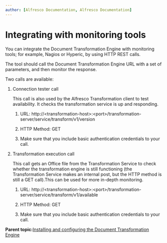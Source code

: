 ```yaml
---
author: [Alfresco Documentation, Alfresco Documentation]
---
```


# Integrating with monitoring tools

You can integrate the Document Transformation Engine with monitoring tools; for example, Nagios or Hyperic, by using HTTP REST calls.

The tool should call the Document Transformation Engine URL with a set of parameters, and then monitor the response.

Two calls are available:

1.  Connection tester call

    This call is also used by the Alfresco Transformation client to test availability. It checks the transformation service is up and responding.

    1.  URL: http://<transformation-host\>:<port\>/transformation-server/service/transform/v1/version

    2.  HTTP Method: GET

    3.  Make sure that you include basic authentication credentials to your call.

2.  Transformation execution call

    This call gets an Office file from the Transformation Service to check whether the transformation engine is still functioning \(the Transformation Service makes an internal post, but the HTTP method is still a GET call\).This can be used for more in-depth monitoring.

    1.  URL: http://<transformation-host\>:<port\>/transformation-server/service/transform/v1/available

    2.  HTTP Method: GET

    3.  Make sure that you include basic authentication credentials to your call.


**Parent topic:**[Installing and configuring the Document Transformation Engine](../concepts/transerv-intro.md)

